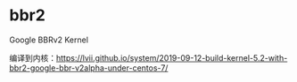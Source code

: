 # bbr2
Google BBRv2 Kernel

编译到内核：https://lvii.github.io/system/2019-09-12-build-kernel-5.2-with-bbr2-google-bbr-v2alpha-under-centos-7/
